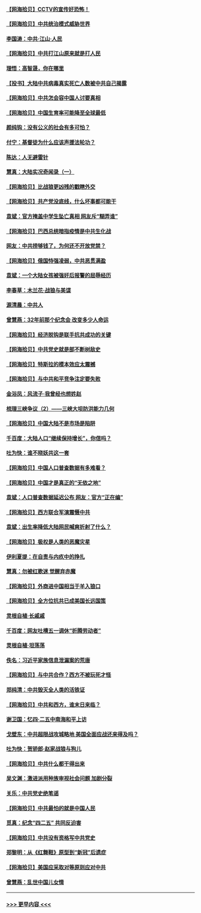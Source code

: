 #### [【网海拾贝】CCTV的宣传好恐怖！](../pages/nsc993/n12959984.md?t=05192053) 
#### [【网海拾贝】中共统治模式威胁世界](../pages/nsc993/n12957622.md?t=05192053) 
#### [李国涛：中共‧江山‧人民](../pages/nsc993/n12957502.md?t=05192053) 
#### [【网海拾贝】中共打江山原来就是打人民](../pages/nsc993/n12954345.md?t=05192053) 
#### [理悟：高智晟，你在哪里](../pages/nsc993/n12953115.md?t=05192053) 
#### [【投书】大陆中共病毒真实死亡人数被中共自己揭露](../pages/nsc993/n12953050.md?t=05192053) 
#### [【网海拾贝】中共怎会容中国人讨要真相](../pages/nsc993/n12952161.md?t=05192053) 
#### [【网海拾贝】中国生育率可能降至全球最低](../pages/nsc993/n12948793.md?t=05192053) 
#### [颜纯钩：没有公义的社会有多可怕？](../pages/nsc993/n12947626.md?t=05192053) 
#### [付宁：基督徒为什么应该声援法轮功？](../pages/nsc993/n12947233.md?t=05192053) 
#### [陈达：人无避雷针](../pages/nsc993/n12947098.md?t=05192053) 
#### [慧真：大陆实况奇闻录（一）](../pages/nsc993/n12945811.md?t=05192053) 
#### [【网海拾贝】比战狼更凶残的戳瞎外交](../pages/nsc993/n12945717.md?t=05192053) 
#### [【网海拾贝】共产党没底线，什么坏事都可能干](../pages/nsc993/n12942090.md?t=05192053) 
#### [袁斌：官方掩盖中学生坠亡真相 网友斥“糊弄谁”](../pages/nsc993/n12942029.md?t=05192053) 
#### [【网海拾贝】巴西总统暗指疫情是中共生化战](../pages/nsc993/n12938999.md?t=05192053) 
#### [网友：中共捞够钱了，为何还不开放党禁？](../pages/nsc993/n12938952.md?t=05192053) 
#### [【网海拾贝】俄国恃强凌弱，中共恶贯满盈](../pages/nsc993/n12936626.md?t=05192053) 
#### [袁斌：一个大陆女孩被强奸后报警的屈辱经历](../pages/nsc993/n12936547.md?t=05192053) 
#### [李春草：木兰花·战狼与美谍](../pages/nsc993/n12935995.md?t=05192053) 
#### [源清晨：中共人](../pages/nsc993/n12935589.md?t=05192053) 
#### [曾慧燕：32年前那个纪念会 改变多少人命运](../pages/nsc993/n12934233.md?t=05192053) 
#### [【网海拾贝】经济脱钩是联手抗共成功的关键](../pages/nsc993/n12934176.md?t=05192053) 
#### [【网海拾贝】中共党史就是部不断树敌史](../pages/nsc993/n12932844.md?t=05192053) 
#### [【网海拾贝】特斯拉的模本效应太震撼](../pages/nsc993/n12925626.md?t=05192053) 
#### [【网海拾贝】与中共和平竞争注定要失败](../pages/nsc993/n12923326.md?t=05192053) 
#### [金浴凤：风流子‧我曾经也想姓赵](../pages/nsc993/n12920911.md?t=05192053) 
#### [梳理三峡争议（2）——三峡大坝防洪能力几何](../pages/nsc993/n12920173.md?t=05192053) 
#### [【网海拾贝】中国大陆不是市场是陷阱](../pages/nsc993/n12920143.md?t=05192053) 
#### [千百度：大陆人口“继续保持增长”，你信吗？](../pages/nsc993/n12918946.md?t=05192053) 
#### [吐为快：谁不晓妖共这一套](../pages/nsc993/n12918941.md?t=05192053) 
#### [【网海拾贝】中国人口普查数据有多难看？](../pages/nsc993/n12917822.md?t=05192053) 
#### [【网海拾贝】中国才是真正的“无依之地”](../pages/nsc993/n12915845.md?t=05192053) 
#### [袁斌：人口普查数据延迟公布 网友：官方“正在编”](../pages/nsc993/n12915748.md?t=05192053) 
#### [【网海拾贝】西方联合军演震慑中共](../pages/nsc993/n12913466.md?t=05192053) 
#### [袁斌：出生率降低大陆网民喊爽折射了什么？](../pages/nsc993/n12913365.md?t=05192053) 
#### [【网海拾贝】极权是人类的恶魔灾星](../pages/nsc993/n12910697.md?t=05192053) 
#### [伊利夏提：在自责与内疚中的挣扎](../pages/nsc993/n12910493.md?t=05192053) 
#### [慧真：勿被红歌迷 觉醒弃赤魔](../pages/nsc993/n12910485.md?t=05192053) 
#### [【网海拾贝】外商进中国相当于羊入狼口](../pages/nsc993/n12908274.md?t=05192053) 
#### [【网海拾贝】全方位抗共已成美国长远国策](../pages/nsc993/n12906878.md?t=05192053) 
#### [灵根自植‧长戚戚](../pages/nsc993/n12905585.md?t=05192053) 
#### [千百度：网友吐槽五一调休“折腾劳动者”](../pages/nsc993/n12905934.md?t=05192053) 
#### [灵根自植‧坦荡荡](../pages/nsc993/n12905562.md?t=05192053) 
#### [佚名：习近平家族信息泄漏案的荒唐](../pages/nsc993/n12904705.md?t=05192053) 
#### [【网海拾贝】与中共合作？西方不被玩死才怪](../pages/nsc993/n12903873.md?t=05192053) 
#### [郑纯清：中共毁灭全人类的活铁证](../pages/nsc993/n12903785.md?t=05192053) 
#### [【网海拾贝】中共和西方，谁末日来临？](../pages/nsc993/n12903482.md?t=05192053) 
#### [谢卫国：忆四‧二五中南海和平上访](../pages/nsc993/n12902192.md?t=05192053) 
#### [戈壁东：中共超限战攻城略地 美国全面应战还来得及吗？](../pages/nsc993/n12902297.md?t=05192053) 
#### [吐为快：贺骄郎‧赵家战狼与狗儿](../pages/nsc993/n12902280.md?t=05192053) 
#### [【网海拾贝】中共什么都干得出来](../pages/nsc993/n12897500.md?t=05192053) 
#### [吴文渊：激进派用种族审视社会问题 加剧分裂](../pages/nsc993/n12893881.md?t=05192053) 
#### [关乐：中共党史绝笔谣](../pages/nsc993/n12897270.md?t=05192053) 
#### [【网海拾贝】中共最怕的就是中国人民](../pages/nsc993/n12894705.md?t=05192053) 
#### [觅真：纪念“四二五” 共同反迫害](../pages/nsc993/n12894553.md?t=05192053) 
#### [【网海拾贝】中共没有资格写中共党史](../pages/nsc993/n12892231.md?t=05192053) 
#### [郑黎明：从《红舞鞋》原型到“新冠”后遗症](../pages/nsc993/n12890469.md?t=05192053) 
#### [【网海拾贝】美国应采取对等原则应对中共](../pages/nsc993/n12889176.md?t=05192053) 
#### [曾慧燕：乱世中国儿女情](../pages/nsc993/n12887931.md?t=05192053) 

----
#### [ >>> 更早内容 <<< ](../indexes/nsc993-earlier.md)
